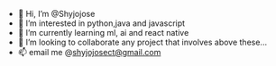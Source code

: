 - 👋 Hi, I’m @Shyjojose
- 👀 I’m interested in python,java and javascript
- 🌱 I’m currently learning ml, ai and react native
- 💞️ I’m looking to collaborate any project that involves above these...
- 📫  email me @shyjojosect@gmail.com

<!---
Shyjojose/Shyjojose is a ✨ special ✨ repository because its `README.md` (this file) appears on your GitHub profile.
You can click the Preview link to take a look at your changes.
--->
